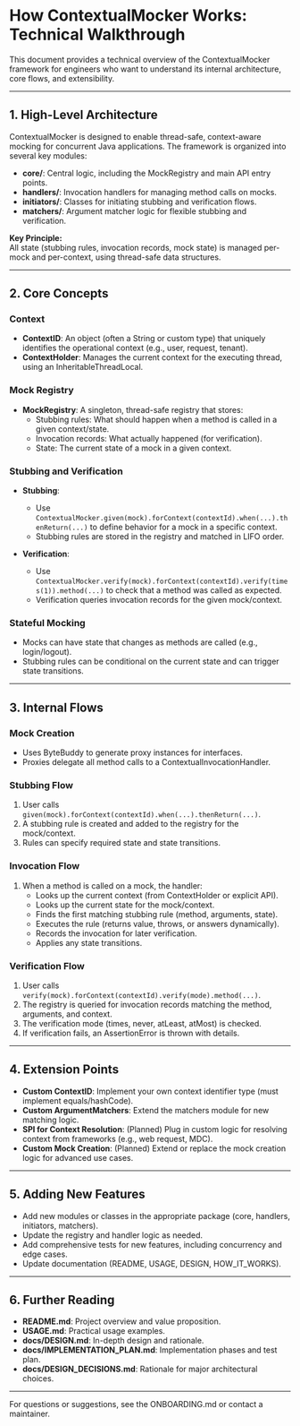 # How ContextualMocker Works: Technical Walkthrough

This document provides a technical overview of the ContextualMocker framework for engineers who want to understand its internal architecture, core flows, and extensibility.

---

## 1. High-Level Architecture

ContextualMocker is designed to enable thread-safe, context-aware mocking for concurrent Java applications. The framework is organized into several key modules:

- **core/**: Central logic, including the MockRegistry and main API entry points.
- **handlers/**: Invocation handlers for managing method calls on mocks.
- **initiators/**: Classes for initiating stubbing and verification flows.
- **matchers/**: Argument matcher logic for flexible stubbing and verification.

**Key Principle:**  
All state (stubbing rules, invocation records, mock state) is managed per-mock and per-context, using thread-safe data structures.

---

## 2. Core Concepts

### Context

- **ContextID**: An object (often a String or custom type) that uniquely identifies the operational context (e.g., user, request, tenant).
- **ContextHolder**: Manages the current context for the executing thread, using an InheritableThreadLocal.

### Mock Registry

- **MockRegistry**: A singleton, thread-safe registry that stores:
  - Stubbing rules: What should happen when a method is called in a given context/state.
  - Invocation records: What actually happened (for verification).
  - State: The current state of a mock in a given context.

### Stubbing and Verification

- **Stubbing**:  
  - Use `ContextualMocker.given(mock).forContext(contextId).when(...).thenReturn(...)` to define behavior for a mock in a specific context.
  - Stubbing rules are stored in the registry and matched in LIFO order.

- **Verification**:  
  - Use `ContextualMocker.verify(mock).forContext(contextId).verify(times(1)).method(...)` to check that a method was called as expected.
  - Verification queries invocation records for the given mock/context.

### Stateful Mocking

- Mocks can have state that changes as methods are called (e.g., login/logout).
- Stubbing rules can be conditional on the current state and can trigger state transitions.

---

## 3. Internal Flows

### Mock Creation

- Uses ByteBuddy to generate proxy instances for interfaces.
- Proxies delegate all method calls to a ContextualInvocationHandler.

### Stubbing Flow

1. User calls `given(mock).forContext(contextId).when(...).thenReturn(...)`.
2. A stubbing rule is created and added to the registry for the mock/context.
3. Rules can specify required state and state transitions.

### Invocation Flow

1. When a method is called on a mock, the handler:
   - Looks up the current context (from ContextHolder or explicit API).
   - Looks up the current state for the mock/context.
   - Finds the first matching stubbing rule (method, arguments, state).
   - Executes the rule (returns value, throws, or answers dynamically).
   - Records the invocation for later verification.
   - Applies any state transitions.

### Verification Flow

1. User calls `verify(mock).forContext(contextId).verify(mode).method(...)`.
2. The registry is queried for invocation records matching the method, arguments, and context.
3. The verification mode (times, never, atLeast, atMost) is checked.
4. If verification fails, an AssertionError is thrown with details.

---

## 4. Extension Points

- **Custom ContextID**: Implement your own context identifier type (must implement equals/hashCode).
- **Custom ArgumentMatchers**: Extend the matchers module for new matching logic.
- **SPI for Context Resolution**: (Planned) Plug in custom logic for resolving context from frameworks (e.g., web request, MDC).
- **Custom Mock Creation**: (Planned) Extend or replace the mock creation logic for advanced use cases.

---

## 5. Adding New Features

- Add new modules or classes in the appropriate package (core, handlers, initiators, matchers).
- Update the registry and handler logic as needed.
- Add comprehensive tests for new features, including concurrency and edge cases.
- Update documentation (README, USAGE, DESIGN, HOW_IT_WORKS).

---

## 6. Further Reading

- **README.md**: Project overview and value proposition.
- **USAGE.md**: Practical usage examples.
- **docs/DESIGN.md**: In-depth design and rationale.
- **docs/IMPLEMENTATION_PLAN.md**: Implementation phases and test plan.
- **docs/DESIGN_DECISIONS.md**: Rationale for major architectural choices.

---

For questions or suggestions, see the ONBOARDING.md or contact a maintainer.